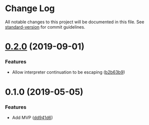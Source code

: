 # Change Log

All notable changes to this project will be documented in this file. See [standard-version](https://github.com/conventional-changelog/standard-version) for commit guidelines.

# [0.2.0](https://github.com/edahlseng/eff-swift/compare/v0.1.0...v0.2.0) (2019-09-01)


### Features

* Allow interpreter continuation to be escaping ([b2b63b9](https://github.com/edahlseng/eff-swift/commit/b2b63b9))



# 0.1.0 (2019-05-05)


### Features

* Add MVP ([dd941d6](https://github.com/edahlseng/eff-swift/commit/dd941d6))
